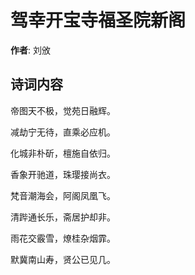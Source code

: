 # 驾幸开宝寺福圣院新阁

**作者**: 刘攽

## 诗词内容

帝图天不极，觉苑日融辉。

减劫宁无待，直乘必应机。

化城非朴斫，檀施自依归。

香象开驰道，珠璎接尚衣。

梵音潮海会，阿阁凤凰飞。

清跸通长乐，斋居护却非。

雨花交霰雪，燎桂杂烟霏。

默冀南山寿，贤公已见几。

